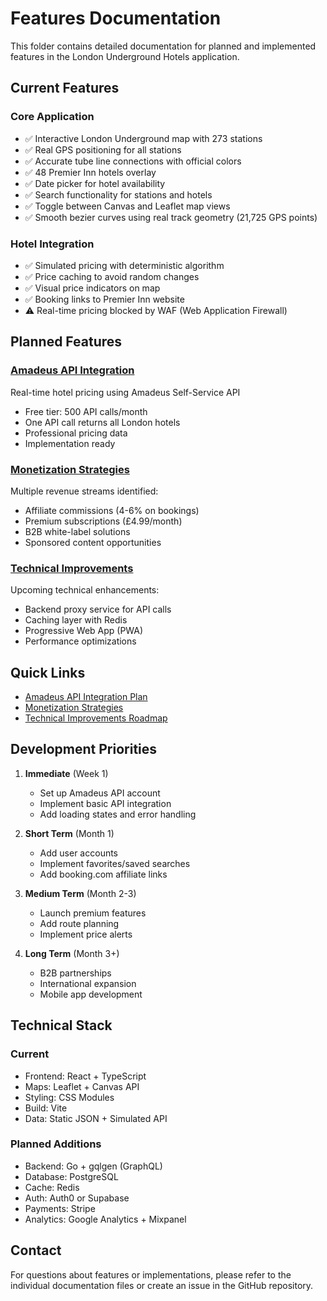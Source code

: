 # Features Documentation

This folder contains detailed documentation for planned and implemented features in the London Underground Hotels application.

## Current Features

### Core Application
- ✅ Interactive London Underground map with 273 stations
- ✅ Real GPS positioning for all stations
- ✅ Accurate tube line connections with official colors
- ✅ 48 Premier Inn hotels overlay
- ✅ Date picker for hotel availability
- ✅ Search functionality for stations and hotels
- ✅ Toggle between Canvas and Leaflet map views
- ✅ Smooth bezier curves using real track geometry (21,725 GPS points)

### Hotel Integration
- ✅ Simulated pricing with deterministic algorithm
- ✅ Price caching to avoid random changes
- ✅ Visual price indicators on map
- ✅ Booking links to Premier Inn website
- ⚠️ Real-time pricing blocked by WAF (Web Application Firewall)

## Planned Features

### [Amadeus API Integration](./amadeus-api-integration.md)
Real-time hotel pricing using Amadeus Self-Service API
- Free tier: 500 API calls/month
- One API call returns all London hotels
- Professional pricing data
- Implementation ready

### [Monetization Strategies](./monetization-strategies.md)
Multiple revenue streams identified:
- Affiliate commissions (4-6% on bookings)
- Premium subscriptions (£4.99/month)
- B2B white-label solutions
- Sponsored content opportunities

### [Technical Improvements](./technical-improvements.md)
Upcoming technical enhancements:
- Backend proxy service for API calls
- Caching layer with Redis
- Progressive Web App (PWA)
- Performance optimizations

## Quick Links

- [Amadeus API Integration Plan](./amadeus-api-integration.md)
- [Monetization Strategies](./monetization-strategies.md)
- [Technical Improvements Roadmap](./technical-improvements.md)

## Development Priorities

1. **Immediate** (Week 1)
   - Set up Amadeus API account
   - Implement basic API integration
   - Add loading states and error handling

2. **Short Term** (Month 1)
   - Add user accounts
   - Implement favorites/saved searches
   - Add booking.com affiliate links

3. **Medium Term** (Month 2-3)
   - Launch premium features
   - Add route planning
   - Implement price alerts

4. **Long Term** (Month 3+)
   - B2B partnerships
   - International expansion
   - Mobile app development

## Technical Stack

### Current
- Frontend: React + TypeScript
- Maps: Leaflet + Canvas API
- Styling: CSS Modules
- Build: Vite
- Data: Static JSON + Simulated API

### Planned Additions
- Backend: Go + gqlgen (GraphQL)
- Database: PostgreSQL
- Cache: Redis
- Auth: Auth0 or Supabase
- Payments: Stripe
- Analytics: Google Analytics + Mixpanel

## Contact

For questions about features or implementations, please refer to the individual documentation files or create an issue in the GitHub repository.